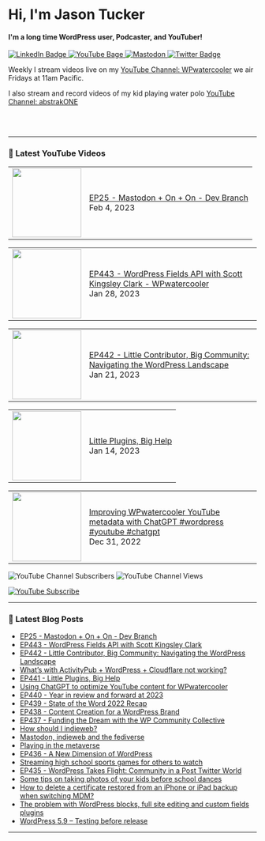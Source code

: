 # Hi, I'm Jason Tucker

#### I'm a long time WordPress user, Podcaster, and YouTuber!

<div id="badges">
  <a href="https://linkedin.com/jasontucker">
    <img src="https://img.shields.io/badge/LinkedIn-blue?style=for-the-badge&logo=linkedin&logoColor=white" alt="LinkedIn Badge"/>
  </a>
  <a href="https://youtube.com/wpwatercooler">
    <img src="https://img.shields.io/youtube/channel/views/UCJwt6pUOwhJgmcJ9j-uS5Jw?label=YouTube&logo=YOUTUBE&style=for-the-badge" alt="YouTube Bage">
  </a>
  <a href="https://simian.rodeo/@jasontucker">
<img alt="Mastodon" src="https://img.shields.io/mastodon/follow/109265629430158597?domain=https%3A%2F%2Fsimian.rodeo&label=Follow%20%40jasontucker%40simianrodeo%20on%20Mastodon&logo=mastodon&style=for-the-badge">
  </a>
  <a href="https://twitter.com/jasontucker">
    <img src="https://img.shields.io/badge/Twitter-blue?style=for-the-badge&logo=twitter&logoColor=white" alt="Twitter Badge"/>
  </a>
</div>


Weekly I stream videos live on my [YouTube Channel: WPwatercooler](https://youtube.com/wpwatercooler) we air Fridays at 11am Pacific.

I also stream and record videos of my kid playing water polo [YouTube Channel: abstrakONE](https://youtube.com/abstrakone)



<br />
<br />

---

### 🎥 Latest YouTube Videos

<!-- YOUTUBE:START --><table><tr><td><a href="https://www.youtube.com/watch?v=c0t-mgwv6Kc"><img width="140px" src="https://i.ytimg.com/vi/c0t-mgwv6Kc/mqdefault.jpg"></a></td>
<td><a href="https://www.youtube.com/watch?v=c0t-mgwv6Kc">EP25 - Mastodon + On + On - Dev Branch</a><br/>Feb 4, 2023</td></tr></table>
<table><tr><td><a href="https://www.youtube.com/watch?v=NYAslrYgs8s"><img width="140px" src="https://i.ytimg.com/vi/NYAslrYgs8s/mqdefault.jpg"></a></td>
<td><a href="https://www.youtube.com/watch?v=NYAslrYgs8s">EP443 - WordPress Fields API with Scott Kingsley Clark - WPwatercooler</a><br/>Jan 28, 2023</td></tr></table>
<table><tr><td><a href="https://www.youtube.com/watch?v=Sfln2Kpnllk"><img width="140px" src="https://i.ytimg.com/vi/Sfln2Kpnllk/mqdefault.jpg"></a></td>
<td><a href="https://www.youtube.com/watch?v=Sfln2Kpnllk">EP442 - Little Contributor, Big Community: Navigating the WordPress Landscape</a><br/>Jan 21, 2023</td></tr></table>
<table><tr><td><a href="https://www.youtube.com/watch?v=_OnYhhePrDQ"><img width="140px" src="https://i.ytimg.com/vi/_OnYhhePrDQ/mqdefault.jpg"></a></td>
<td><a href="https://www.youtube.com/watch?v=_OnYhhePrDQ">Little Plugins, Big Help</a><br/>Jan 14, 2023</td></tr></table>
<table><tr><td><a href="https://www.youtube.com/watch?v=uYYPsSMCOWA"><img width="140px" src="https://i.ytimg.com/vi/uYYPsSMCOWA/mqdefault.jpg"></a></td>
<td><a href="https://www.youtube.com/watch?v=uYYPsSMCOWA">Improving WPwatercooler YouTube metadata with ChatGPT #wordpress #youtube #chatgpt</a><br/>Dec 31, 2022</td></tr></table>
<!-- YOUTUBE:END -->


![YouTube Channel Subscribers](https://img.shields.io/youtube/channel/subscribers/UCJwt6pUOwhJgmcJ9j-uS5Jw?style=social)
![YouTube Channel Views](https://img.shields.io/youtube/channel/views/UCJwt6pUOwhJgmcJ9j-uS5Jw?style=social)
<br />

[![YouTube Subscribe](https://img.shields.io/badge/YouTube_@wpwatercooler-SUBSCRIBE-red?logo=youtube&style=for-the-badge&logoColor=red)](https://www.youtube.com/wpwatercooler?sub_confirmation=1) 




---

### 📑 Latest Blog Posts

<!-- BLOG-POST-LIST:START -->
- [EP25 - Mastodon + On + On - Dev Branch](https://wpwatercooler.com/devbranch/ep25-mastodon-on-on-dev-branch/)
- [EP443 - WordPress Fields API with Scott Kingsley Clark](https://wpwatercooler.com/wpwatercooler/ep443-wordpress-fields-api-with-scott-kingsley-clark/)
- [EP442 - Little Contributor, Big Community: Navigating the WordPress Landscape](https://wpwatercooler.com/wpwatercooler/ep442-little-contributor-big-community-navigating-the-wordpress-landscape/)
- [What’s with ActivityPub + WordPress + Cloudflare not working?](https://jasontucker.blog/14308/whats-with-activitypub-wordpress-cloudflare-not-working)
- [EP441 - Little Plugins, Big Help](https://wpwatercooler.com/wpwatercooler/ep441-little-plugins-big-help/)
- [Using ChatGPT to optimize YouTube content for WPwatercooler](https://jasontucker.blog/14252/using-chatgpt-to-optimize-youtube-content-for-wpwatercooler)
- [EP440 - Year in review and forward at 2023](https://wpwatercooler.com/wpwatercooler/ep440-year-in-review-and-forward-at-2023/)
- [EP439 - State of the Word 2022 Recap](https://wpwatercooler.com/wpwatercooler/ep439-state-of-the-word-2022-recap/)
- [EP438 - Content Creation for a WordPress Brand](https://wpwatercooler.com/wpwatercooler/ep437-content-creation-for-a-wordpress-brand/)
- [EP437 - Funding the Dream with the WP Community Collective](https://wpwatercooler.com/wpwatercooler/ep437-funding-the-dream-with-the-wp-community-collective/)
- [How should I indieweb?](https://jasontucker.blog/14193/how-should-i-indieweb)
- [Mastodon, indieweb and the fediverse](https://jasontucker.blog/14183/mastodon-indieweb-and-the-fediverse)
- [Playing in the metaverse](https://jasontucker.blog/14112/playing-in-the-metaverse)
- [EP436 - A New Dimension of WordPress](https://wpwatercooler.com/wpwatercooler/ep436-a-new-dimension-of-wordpress/)
- [Streaming high school sports games for others to watch](https://jasontucker.blog/14057/streaming-high-school-sports-games-for-others-to-watch)
- [EP435 - WordPress Takes Flight: Community in a Post Twitter World](https://wpwatercooler.com/wpwatercooler/ep435-wordpress-takes-flight-community-in-a-post-twitter-world/)
- [Some tips on taking photos of your kids before school dances](https://jasontucker.blog/14018/some-tips-on-taking-photos-of-your-kids-before-school-dances)
- [How to delete a certificate restored from an iPhone or iPad backup when switching MDM?](https://jasontucker.blog/14005/how-to-delete-a-certificate-restored-from-an-iphone-or-ipad-backup-when-switching-mdm)
- [The problem with WordPress blocks, full site editing and custom fields plugins](https://jasontucker.blog/13951/the-problem-with-wordpress-blocks-full-site-editing-and-custom-fields-plugins)
- [WordPress 5.9 – Testing before release](https://jasontucker.blog/13921/wordpress-5-9-testing-before-release)
<!-- BLOG-POST-LIST:END -->


---

